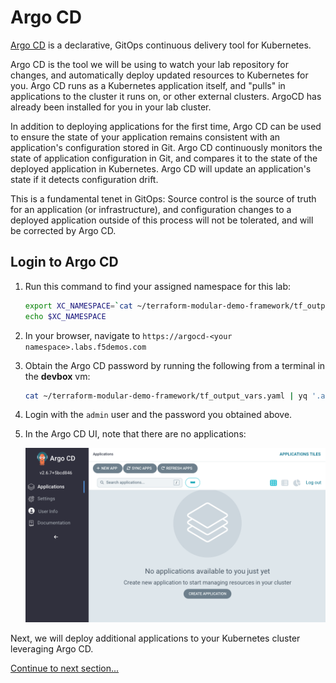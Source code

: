 # Argo CD

[Argo CD](https://argoproj.github.io/cd/) is a declarative, GitOps continuous delivery tool for Kubernetes.

Argo CD is the tool we will be using to watch your lab repository for changes, and automatically deploy updated resources to Kubernetes for you. Argo CD runs as a Kubernetes application itself, and "pulls" in applications to the cluster it runs on, or other external clusters. ArgoCD has already been installed for you in your lab cluster.

In addition to deploying applications for the first time, Argo CD can be used to ensure the state of your application remains consistent with an application's configuration stored in Git. Argo CD continuously monitors the state of application configuration in Git, and compares it to the state of the deployed application in Kubernetes. Argo CD will update an application's state if it detects configuration drift.

This is a fundamental tenet in GitOps: Source control is the source of truth for an application (or infrastructure), and configuration changes to a deployed application outside of this process will not be tolerated, and will be corrected by Argo CD.

## Login to Argo CD

1. Run this command to find your assigned namespace for this lab:

    ```bash
    export XC_NAMESPACE=`cat ~/terraform-modular-demo-framework/tf_output_vars.yaml | yq '.namespace'`
    echo $XC_NAMESPACE
    ```

1. In your browser, navigate to `https://argocd-<your namespace>.labs.f5demos.com`

1. Obtain the Argo CD password by running the following from a terminal in the **devbox** vm:

    ```bash
    cat ~/terraform-modular-demo-framework/tf_output_vars.yaml | yq '.argocd_password'
    ```

1. Login with the `admin` user and the password you obtained above.

1. In the Argo CD UI, note that there are no applications:

    <img src="assets/argocd-empty.png" alt="ArgoCD with no projects" width="700"/>

Next, we will deploy additional applications to your Kubernetes cluster leveraging Argo CD.

[Continue to next section...](infra-apps.md)
